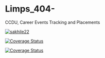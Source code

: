 # Limps_404-
CCDU, Career Events Tracking and Placements

[![sakhile22](https://circleci.com/gh/sakhile22/Limps_404-/tree/master.svg?style=svg)](https://circleci.com/gh/sakhile22/Limps_404-/tree/master)

[![Coverage Status](https://coveralls.io/repos/github/sakhile22/Limps_404-/badge.svg)](https://coveralls.io/github/sakhile22/Limps_404-)

[![Coverage Status](https://coveralls.io/repos/github/sakhile22/Limps_404-/badge.svg?branch=master)](https://coveralls.io/github/sakhile22/Limps_404-?branch=master)
